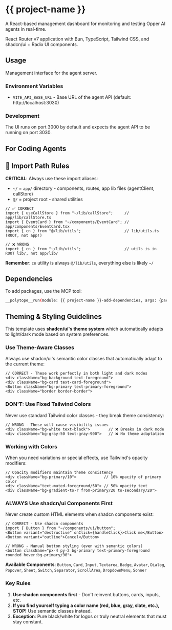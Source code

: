 # {{ project-name }}

A React-based management dashboard for monitoring and testing Opper AI agents in real-time.

React Router v7 application with Bun, TypeScript, Tailwind CSS, and shadcn/ui + Radix UI components.

## Usage

Management interface for the agent server.

### Environment Variables

- `VITE_API_BASE_URL` - Base URL of the agent API (default: http://localhost:3030)

### Development

The UI runs on port 3000 by default and expects the agent API to be running on port 3030.

## For Coding Agents

## 📁 Import Path Rules

**CRITICAL**: Always use these import aliases:

- `~/` = `app/` directory - components, routes, app lib files (agentClient, callStore)
- `@/` = project root - shared utilities

```tsx
// ✅ CORRECT
import { useCallStore } from "~/lib/callStore";     // app/lib/callStore.ts
import { EventCard } from "~/components/EventCard"; // app/components/EventCard.tsx
import { cn } from "@/lib/utils";                   // lib/utils.ts (ROOT, not app!)

// ❌ WRONG
import { cn } from "~/lib/utils";                   // utils is in ROOT lib/, not app/lib/
```

**Remember**: `cn` utility is always `@/lib/utils`, everything else is likely `~/`

## Dependencies
To add packages, use the MCP tool:
```bash
__polytope__run(module: {{ project-name }}-add-dependencies, args: {packages: "axios react-query"})
```

## Theming & Styling Guidelines

This template uses **shadcn/ui's theme system** which automatically adapts to light/dark mode based on system preferences.

### Use Theme-Aware Classes
Always use shadcn/ui's semantic color classes that automatically adapt to the current theme:

```tsx
// CORRECT - These work perfectly in both light and dark modes
<div className="bg-background text-foreground">
<div className="bg-card text-card-foreground">
<Button className="bg-primary text-primary-foreground">
<div className="border border-border">
```

### DON'T: Use Fixed Tailwind Colors
Never use standard Tailwind color classes - they break theme consistency:
```tsx
// WRONG - These will cause visibility issues
<div className="bg-white text-black">        // ❌ Breaks in dark mode
<div className="bg-gray-50 text-gray-900">   // ❌ No theme adaptation
```

### Working with Colors
When you need variations or special effects, use Tailwind's opacity modifiers:
```tsx
// Opacity modifiers maintain theme consistency
<div className="bg-primary/10">            // 10% opacity of primary color
<div className="text-muted-foreground/50"> // 50% opacity text
<div className="bg-gradient-to-r from-primary/20 to-secondary/20">
```

### ALWAYS Use shadcn/ui Components First
Never create custom HTML elements when shadcn components exist:

```tsx
// CORRECT - Use shadcn components
import { Button } from "~/components/ui/button";
<Button variant="destructive" onClick={handleClick}>Click me</Button>
<Button variant="outline">Cancel</Button>

// WRONG - Manual button styling (even with semantic colors)
<button className="px-4 py-2 bg-primary text-primary-foreground rounded hover:bg-primary/90">
```

**Available Components**: `Button`, `Card`, `Input`, `Textarea`, `Badge`, `Avatar`, `Dialog`, `Popover`, `Sheet`, `Switch`, `Separator`, `ScrollArea`, `DropdownMenu`, `Sonner`

### Key Rules
1. **Use shadcn components first** - Don't reinvent buttons, cards, inputs, etc.
2. **If you find yourself typing a color name (red, blue, gray, slate, etc.), STOP!** Use semantic classes instead.
3. **Exception**: Pure black/white for logos or truly neutral elements that must stay constant.
